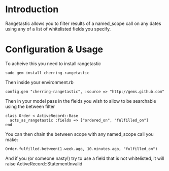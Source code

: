 Introduction
============
Rangetastic allows you to filter results of a named_scope call on any dates using any of a list of whitelisted fields you specify.

Configuration & Usage
=====================

To acheive this you need to install rangetastic

    sudo gem install cherring-rangetastic
    
Then inside your environment.rb

    config.gem "cherring-rangetastic", :source => "http://gems.github.com"
    
Then in your model pass in the fields you wish to allow to be searchable using the between filter

    class Order < ActiveRecord::Base
      acts_as_rangetastic :fields => ["ordered_on", "fulfilled_on"]
    end
    
You can then chain the between scope with any named_scope call you make:

    Order.fulfilled.between(1.week.ago, 10.minutes.ago, "fulfilled_on")
    
And if you (or someone nasty!) try to use a field that is not whitelisted, it will raise ActiveRecord::StatementInvalid